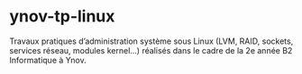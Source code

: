 # ynov-tp-linux
Travaux pratiques d’administration système sous Linux (LVM, RAID, sockets, services réseau, modules kernel...) réalisés dans le cadre de la 2e année B2 Informatique à Ynov.

